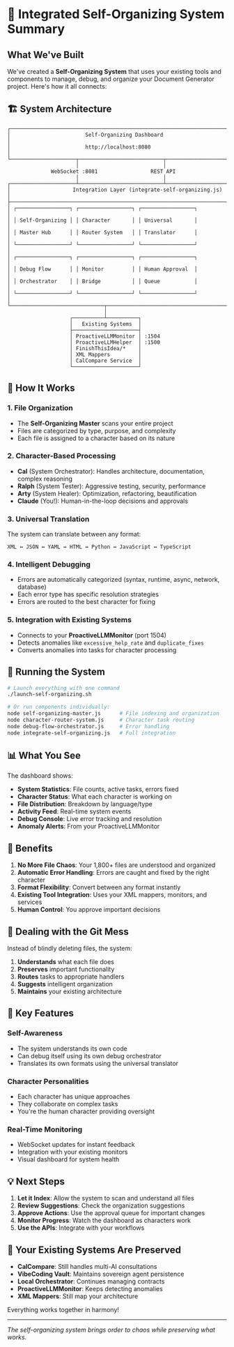 # 🧠 Integrated Self-Organizing System Summary

## What We've Built

We've created a **Self-Organizing System** that uses your existing tools and components to manage, debug, and organize your Document Generator project. Here's how it all connects:

## 🏗️ System Architecture

```
┌─────────────────────────────────────────────────────────────────────┐
│                        Self-Organizing Dashboard                      │
│                        http://localhost:8080                         │
└─────────────────────┬───────────────────────────┬───────────────────┘
                      │                           │
              WebSocket :8081                 REST API
                      │                           │
┌─────────────────────┴───────────────────────────┴───────────────────┐
│                    Integration Layer (integrate-self-organizing.js)   │
├─────────────────────────────────────────────────────────────────────┤
│ ┌─────────────────┐ ┌─────────────────┐ ┌─────────────────┐         │
│ │ Self-Organizing │ │ Character       │ │ Universal       │         │
│ │ Master Hub      │ │ Router System   │ │ Translator      │         │
│ └─────────────────┘ └─────────────────┘ └─────────────────┘         │
│ ┌─────────────────┐ ┌─────────────────┐ ┌─────────────────┐         │
│ │ Debug Flow      │ │ Monitor         │ │ Human Approval  │         │
│ │ Orchestrator    │ │ Bridge          │ │ Queue           │         │
│ └─────────────────┘ └─────────────────┘ └─────────────────┘         │
└──────────────────────────────┬──────────────────────────────────────┘
                               │
                    ┌──────────┴──────────┐
                    │   Existing Systems  │
                    ├─────────────────────┤
                    │ ProactiveLLMMonitor │ :1504
                    │ ProactiveLLMHelper  │ :1500
                    │ FinishThisIdea/*    │
                    │ XML Mappers         │
                    │ CalCompare Service  │
                    └─────────────────────┘
```

## 🔄 How It Works

### 1. **File Organization**
- The **Self-Organizing Master** scans your entire project
- Files are categorized by type, purpose, and complexity
- Each file is assigned to a character based on its nature

### 2. **Character-Based Processing**
- **Cal** (System Orchestrator): Handles architecture, documentation, complex reasoning
- **Ralph** (System Tester): Aggressive testing, security, performance
- **Arty** (System Healer): Optimization, refactoring, beautification
- **Claude** (You!): Human-in-the-loop decisions and approvals

### 3. **Universal Translation**
The system can translate between any format:
```
XML ↔ JSON ↔ YAML ↔ HTML ↔ Python ↔ JavaScript ↔ TypeScript
```

### 4. **Intelligent Debugging**
- Errors are automatically categorized (syntax, runtime, async, network, database)
- Each error type has specific resolution strategies
- Errors are routed to the best character for fixing

### 5. **Integration with Existing Systems**
- Connects to your **ProactiveLLMMonitor** (port 1504)
- Detects anomalies like `excessive_help_rate` and `duplicate_fixes`
- Converts anomalies into tasks for character processing

## 🚀 Running the System

```bash
# Launch everything with one command
./launch-self-organizing.sh

# Or run components individually:
node self-organizing-master.js      # File indexing and organization
node character-router-system.js     # Character task routing
node debug-flow-orchestrator.js     # Error handling
node integrate-self-organizing.js   # Full integration
```

## 📊 What You See

The dashboard shows:
- **System Statistics**: File counts, active tasks, errors fixed
- **Character Status**: What each character is working on
- **File Distribution**: Breakdown by language/type
- **Activity Feed**: Real-time system events
- **Debug Console**: Live error tracking and resolution
- **Anomaly Alerts**: From your ProactiveLLMMonitor

## 🎯 Benefits

1. **No More File Chaos**: Your 1,800+ files are understood and organized
2. **Automatic Error Handling**: Errors are caught and fixed by the right character
3. **Format Flexibility**: Convert between any format instantly
4. **Existing Tool Integration**: Uses your XML mappers, monitors, and services
5. **Human Control**: You approve important decisions

## 🔧 Dealing with the Git Mess

Instead of blindly deleting files, the system:
1. **Understands** what each file does
2. **Preserves** important functionality
3. **Routes** tasks to appropriate handlers
4. **Suggests** intelligent organization
5. **Maintains** your existing architecture

## 🌟 Key Features

### Self-Awareness
- The system understands its own code
- Can debug itself using its own debug orchestrator
- Translates its own formats using the universal translator

### Character Personalities
- Each character has unique approaches
- They collaborate on complex tasks
- You're the human character providing oversight

### Real-Time Monitoring
- WebSocket updates for instant feedback
- Integration with your existing monitors
- Visual dashboard for system health

## 💡 Next Steps

1. **Let it Index**: Allow the system to scan and understand all files
2. **Review Suggestions**: Check the organization suggestions
3. **Approve Actions**: Use the approval queue for important changes
4. **Monitor Progress**: Watch the dashboard as characters work
5. **Use the APIs**: Integrate with your workflows

## 🔗 Your Existing Systems Are Preserved

- **CalCompare**: Still handles multi-AI consultations
- **VibeCoding Vault**: Maintains sovereign agent persistence  
- **Local Orchestrator**: Continues managing contracts
- **ProactiveLLMMonitor**: Keeps detecting anomalies
- **XML Mappers**: Still map your architecture

Everything works together in harmony!

---

*The self-organizing system brings order to chaos while preserving what works.*